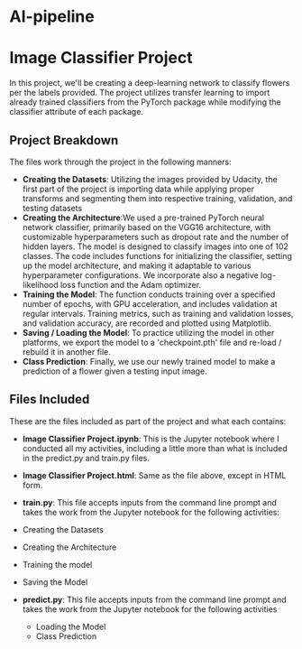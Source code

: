 # AI-pipeline
# Image Classifier Project
In this project, we'll be creating a deep-learning network to classify flowers per the labels provided. The project utilizes transfer learning to import already trained classifiers from the PyTorch package while modifying the classifier attribute of each package.

## Project Breakdown
The files work through the project in the following manners:
 - **Creating the Datasets**: Utilizing the images provided by Udacity, the first part of the project is importing data while applying proper transforms and segmenting them into respective training, validation, and testing datasets
 - **Creating the Architecture**:We used a pre-trained PyTorch neural network classifier, primarily based on the VGG16 architecture, with customizable hyperparameters such as dropout rate and the number of hidden layers. The model is designed to classify images into one of 102 classes. The code includes functions for initializing the classifier, setting up the model architecture, and making it adaptable to various hyperparameter configurations. We incorporate also a negative log-likelihood loss function and the Adam optimizer.
 - **Training the Model**: The function conducts training over a specified number of epochs, with GPU acceleration, and includes validation at regular intervals. Training metrics, such as training and validation losses, and validation accuracy, are recorded and plotted using Matplotlib.
 - **Saving / Loading the Model**: To practice utilizing the model in other platforms, we export the model to a 'checkpoint.pth' file and re-load / rebuild it in another file.
 - **Class Prediction**: Finally, we use our newly trained model to make a prediction of a flower given a testing input image.

## Files Included
These are the files included as part of the project and what each contains:
 - **Image Classifier Project.ipynb**: This is the Jupyter notebook where I conducted all my activities, including a little more than what is included in the predict.py and train.py files.
 - **Image Classifier Project.html**: Same as the file above, except in HTML form.
 - **train.py**: This file accepts inputs from the command line prompt and takes the work from the Jupyter notebook for the following activities:
  - Creating the Datasets
  - Creating the Architecture
  - Training the model
  - Saving the Model

- **predict.py**: This file accepts inputs from the command line prompt and takes the work from the Jupyter notebook for the following activities
  - Loading the Model
  - Class Prediction
